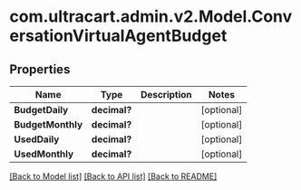 # com.ultracart.admin.v2.Model.ConversationVirtualAgentBudget
## Properties

Name | Type | Description | Notes
------------ | ------------- | ------------- | -------------
**BudgetDaily** | **decimal?** |  | [optional] 
**BudgetMonthly** | **decimal?** |  | [optional] 
**UsedDaily** | **decimal?** |  | [optional] 
**UsedMonthly** | **decimal?** |  | [optional] 


[[Back to Model list]](../README.md#documentation-for-models) [[Back to API list]](../README.md#documentation-for-api-endpoints) [[Back to README]](../README.md)

